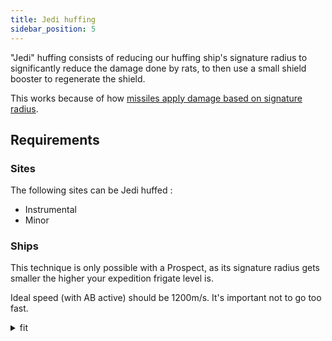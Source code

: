 ```yaml
---
title: Jedi huffing
sidebar_position: 5
---
```


"Jedi" huffing consists of reducing our huffing ship's signature radius to significantly reduce the damage done by rats, to then use a small shield booster to regenerate the shield.

This works because of how [missiles apply damage based on signature radius](https://wiki.eveuniversity.org/Missile_mechanics#Missile_damage_formula).

## Requirements

### Sites
The following sites can be Jedi huffed :
- Instrumental
- Minor

### Ships
This technique is only possible with a Prospect, as its signature radius gets smaller the higher your expedition frigate level is.

Ideal speed (with AB active) should be 1200m/s. It's important not to go too fast.
<details>
  <summary>fit</summary>
```
[Prospect, *Simulated Prospect Fitting]
Damage Control II
Overdrive Injector System II
Capacitor Flux Coil II
Capacitor Flux Coil II

Multispectrum Shield Hardener II
Small Shield Booster II
1MN Afterburner II

Gas Cloud Scoop II
Gas Cloud Scoop II
Covert Ops Cloaking Device II

Small Polycarbon Engine Housing I
Small Polycarbon Engine Housing I




Core Scanner Probe I x8
Core Probe Launcher I x1
Mobile Depot x1
```
</details>

:::note
It is apparently possible to use this technique with a **Gnosis**, but I haven't seen much information on that exact subject.
:::

### Skills
Expedition Frigate: 3 (lowers the Prospect's signature radius)

## How to
On the suitable sites, the goal is to orbit the largest cloud in a way where you won't directly fly into the rats. This means you may have to re-orbit the site several times to get a good orbit, depending on the site.

Instrumental sites require a horizontal orbit.

Minor reservoirs can have any orbit.

The exact setup does not matter much, so long as you end up orbiting the largest cloud and kiting the rats.

:::warning
Never warp at 0 on a cloud that could have rats on it.
:::

:::iframe

<iframe width="900" height="506" src="https://www.youtube.com/embed/_LMZBU7lcEQ" frameborder="0" allowfullscreen></iframe>

:::note
☝️This video incorrectly states you can Jedi huff Ordinary sites. He is in fact referring to chameleon huffing on the Ordinary site.
:::
